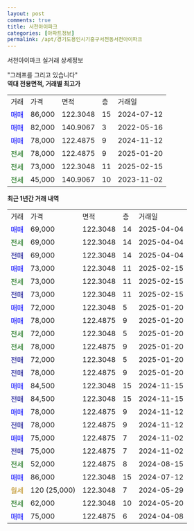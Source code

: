 ```yaml
---
layout: post
comments: true
title: 서천아이파크
categories: [아파트정보]
permalink: /apt/경기도용인시기흥구서천동서천아이파크
---
```


서천아이파크 실거래 상세정보

<script type="text/javascript">
  google.charts.load('current', {'packages':['line', 'corechart']});
  google.charts.setOnLoadCallback(drawChart);

  function drawChart() {
    var data = new google.visualization.DataTable();
    data.addColumn('date', '거래일');
    data.addColumn('number', "매매");
    data.addColumn('number', "전세");
    data.addColumn('number', "전매");

    data.addRows([[new Date(Date.parse("2025-04-04")), 69000, null, null], [new Date(Date.parse("2025-04-04")), null, 69000, null], [new Date(Date.parse("2025-04-04")), null, null, 69000], [new Date(Date.parse("2025-02-15")), 73000, null, null], [new Date(Date.parse("2025-02-15")), null, 73000, null], [new Date(Date.parse("2025-02-15")), null, null, 73000], [new Date(Date.parse("2025-01-20")), 72000, null, null], [new Date(Date.parse("2025-01-20")), 78000, null, null], [new Date(Date.parse("2025-01-20")), null, 72000, null], [new Date(Date.parse("2025-01-20")), null, 78000, null], [new Date(Date.parse("2025-01-20")), null, null, 72000], [new Date(Date.parse("2025-01-20")), null, null, 78000], [new Date(Date.parse("2024-11-15")), 84500, null, null], [new Date(Date.parse("2024-11-15")), null, null, 84500], [new Date(Date.parse("2024-11-12")), 78000, null, null], [new Date(Date.parse("2024-11-12")), null, null, 78000], [new Date(Date.parse("2024-11-02")), 75000, null, null], [new Date(Date.parse("2024-11-02")), null, null, 75000], [new Date(Date.parse("2024-08-15")), null, 52000, null], [new Date(Date.parse("2024-07-12")), 86000, null, null], [new Date(Date.parse("2024-05-29")), null, null, null], [new Date(Date.parse("2024-05-20")), null, 62000, null], [new Date(Date.parse("2024-04-08")), 75000, null, null]]);

    var options = {
      hAxis: {
        format: 'yyyy/MM/dd'
      },    
      lineWidth: 0,
      pointsVisible: true,    
      title: '최근 1년간 유형별 실거래가 분포',
      legend: { position: 'bottom' }
    };

    var formatter = new google.visualization.NumberFormat({pattern:'###,###'} );
    formatter.format(data, 1);
    formatter.format(data, 2);
    
    setTimeout(function() {
        var chart = new google.visualization.LineChart(document.getElementById('columnchart_material'));
        chart.draw(data, (options));
        document.getElementById('loading').style.display = 'none';
    }, 200);
  }
</script>


<div id="loading" style="z-index:20; display: block; margin-left: 0px">"그래프를 그리고 있습니다"</div>
<div id="columnchart_material" style="width: 95%; margin-left: 0px; display: block"></div>
<!-- contents start -->
<b>역대 전용면적, 거래별 최고가</b>
<table class="sortable">
    <tr>
      <td>거래</td>
      <td>가격</td>
      <td>면적</td>
      <td>층</td>
      <td>거래일</td>
    </tr>
        <tr>
          <td><a style="color: blue">매매</a></td>
          <td>86,000</td>
          <td>122.3048</td>
          <td>15</td>
          <td>2024-07-12</td>
        </tr>            <tr>
          <td><a style="color: blue">매매</a></td>
          <td>82,000</td>
          <td>140.9067</td>
          <td>3</td>
          <td>2022-05-16</td>
        </tr>            <tr>
          <td><a style="color: blue">매매</a></td>
          <td>78,000</td>
          <td>122.4875</td>
          <td>9</td>
          <td>2024-11-12</td>
        </tr>        
        <tr>
              <td><a style="color: darkgreen">전세</a></td>
              <td>78,000</td>
              <td>122.4875</td>
              <td>9</td>
              <td>2025-01-20</td>
            </tr>            <tr>
              <td><a style="color: darkgreen">전세</a></td>
              <td>73,000</td>
              <td>122.3048</td>
              <td>11</td>
              <td>2025-02-15</td>
            </tr>            <tr>
              <td><a style="color: darkgreen">전세</a></td>
              <td>45,000</td>
              <td>140.9067</td>
              <td>10</td>
              <td>2023-11-02</td>
            </tr>        
    
</table>

<b>최근 1년간 거래 내역</b>

<table class="sortable">
    <tr>
      <td>거래</td>
      <td>가격</td>
      <td>면적</td>
      <td>층</td>
      <td>거래일</td>
    </tr>
    <tr>
      <td><a style="color: blue">매매</a></td>
      <td>69,000</td>
      <td>122.3048</td>
      <td>14</td>
      <td>2025-04-04</td>
    </tr>          <tr>
      <td><a style="color: darkgreen">전세</a></td>
      <td>69,000</td>
      <td>122.3048</td>
      <td>14</td>
      <td>2025-04-04</td>
    </tr>          <tr>
      <td><a style="color: darkblue">전매</a></td>
      <td>69,000</td>
      <td>122.3048</td>
      <td>14</td>
      <td>2025-04-04</td>
    </tr>          <tr>
      <td><a style="color: blue">매매</a></td>
      <td>73,000</td>
      <td>122.3048</td>
      <td>11</td>
      <td>2025-02-15</td>
    </tr>          <tr>
      <td><a style="color: darkgreen">전세</a></td>
      <td>73,000</td>
      <td>122.3048</td>
      <td>11</td>
      <td>2025-02-15</td>
    </tr>          <tr>
      <td><a style="color: darkblue">전매</a></td>
      <td>73,000</td>
      <td>122.3048</td>
      <td>11</td>
      <td>2025-02-15</td>
    </tr>          <tr>
      <td><a style="color: blue">매매</a></td>
      <td>72,000</td>
      <td>122.3048</td>
      <td>5</td>
      <td>2025-01-20</td>
    </tr>          <tr>
      <td><a style="color: blue">매매</a></td>
      <td>78,000</td>
      <td>122.4875</td>
      <td>9</td>
      <td>2025-01-20</td>
    </tr>          <tr>
      <td><a style="color: darkgreen">전세</a></td>
      <td>72,000</td>
      <td>122.3048</td>
      <td>5</td>
      <td>2025-01-20</td>
    </tr>          <tr>
      <td><a style="color: darkgreen">전세</a></td>
      <td>78,000</td>
      <td>122.4875</td>
      <td>9</td>
      <td>2025-01-20</td>
    </tr>          <tr>
      <td><a style="color: darkblue">전매</a></td>
      <td>72,000</td>
      <td>122.3048</td>
      <td>5</td>
      <td>2025-01-20</td>
    </tr>          <tr>
      <td><a style="color: darkblue">전매</a></td>
      <td>78,000</td>
      <td>122.4875</td>
      <td>9</td>
      <td>2025-01-20</td>
    </tr>          <tr>
      <td><a style="color: blue">매매</a></td>
      <td>84,500</td>
      <td>122.3048</td>
      <td>15</td>
      <td>2024-11-15</td>
    </tr>          <tr>
      <td><a style="color: darkblue">전매</a></td>
      <td>84,500</td>
      <td>122.3048</td>
      <td>15</td>
      <td>2024-11-15</td>
    </tr>          <tr>
      <td><a style="color: blue">매매</a></td>
      <td>78,000</td>
      <td>122.4875</td>
      <td>9</td>
      <td>2024-11-12</td>
    </tr>          <tr>
      <td><a style="color: darkblue">전매</a></td>
      <td>78,000</td>
      <td>122.4875</td>
      <td>9</td>
      <td>2024-11-12</td>
    </tr>          <tr>
      <td><a style="color: blue">매매</a></td>
      <td>75,000</td>
      <td>122.4875</td>
      <td>7</td>
      <td>2024-11-02</td>
    </tr>          <tr>
      <td><a style="color: darkblue">전매</a></td>
      <td>75,000</td>
      <td>122.4875</td>
      <td>7</td>
      <td>2024-11-02</td>
    </tr>          <tr>
      <td><a style="color: darkgreen">전세</a></td>
      <td>52,000</td>
      <td>122.4875</td>
      <td>8</td>
      <td>2024-08-15</td>
    </tr>          <tr>
      <td><a style="color: blue">매매</a></td>
      <td>86,000</td>
      <td>122.3048</td>
      <td>15</td>
      <td>2024-07-12</td>
    </tr>          <tr>
      <td><a style="color: darkgoldenrod">월세</a></td>
      <td>120 (25,000)</td>
      <td>122.3048</td>
      <td>7</td>
      <td>2024-05-29</td>
    </tr>          <tr>
      <td><a style="color: darkgreen">전세</a></td>
      <td>62,000</td>
      <td>122.3048</td>
      <td>10</td>
      <td>2024-05-20</td>
    </tr>          <tr>
      <td><a style="color: blue">매매</a></td>
      <td>75,000</td>
      <td>122.4875</td>
      <td>6</td>
      <td>2024-04-08</td>
    </tr>      </table>
<!-- contents end -->    

